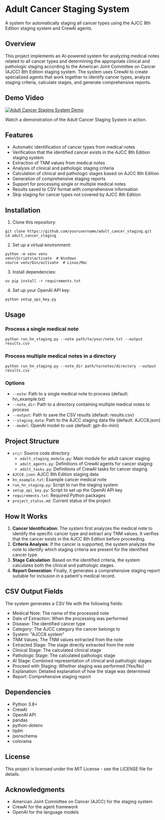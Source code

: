 # Adult Cancer Staging System

A system for automatically staging all cancer types using the AJCC 8th Edition staging system and CrewAI agents.

## Overview

This project implements an AI-powered system for analyzing medical notes related to all cancer types and determining the appropriate clinical and pathologic staging according to the American Joint Committee on Cancer (AJCC) 8th Edition staging system. The system uses CrewAI to create specialized agents that work together to identify cancer types, analyze staging criteria, calculate stages, and generate comprehensive reports.

## Demo Video

[![Adult Cancer Staging System Demo](https://img.youtube.com/vi/oO9TkM2cQvM/0.jpg)](https://youtu.be/oO9TkM2cQvM)

Watch a demonstration of the Adult Cancer Staging System in action.

## Features

- Automatic identification of cancer types from medical notes
- Verification that the identified cancer exists in the AJCC 8th Edition staging system
- Extraction of TNM values from medical notes
- Analysis of clinical and pathologic staging criteria
- Calculation of clinical and pathologic stages based on AJCC 8th Edition
- Generation of comprehensive staging reports
- Support for processing single or multiple medical notes
- Results saved to CSV format with comprehensive information
- Skip staging for cancer types not covered by AJCC 8th Edition

## Installation

1. Clone this repository:
```
git clone https://github.com/yourusername/adult_cancer_staging.git
cd adult_cancer_staging
```

2. Set up a virtual environment:
```
python -m venv venv
venv\Scripts\activate  # Windows
source venv/bin/activate  # Linux/Mac
```

3. Install dependencies:
```
uv pip install -r requirements.txt
```

4. Set up your OpenAI API key:
```
python setup_api_key.py
```

## Usage

### Process a single medical note

```
python run_hn_staging.py --note path/to/your/note.txt --output results.csv
```

### Process multiple medical notes in a directory

```
python run_hn_staging.py --note_dir path/to/notes/directory --output results.csv
```

### Options

- `--note`: Path to a single medical note to process (default: hn_example.txt)
- `--note_dir`: Path to a directory containing multiple medical notes to process
- `--output`: Path to save the CSV results (default: results.csv)
- `--staging_data`: Path to the AJCC staging data file (default: AJCC8.json)
- `--model`: OpenAI model to use (default: gpt-4o-mini)

## Project Structure

- `src/`: Source code directory
  - `adult_staging_module.py`: Main module for adult cancer staging
  - `adult_agents.py`: Definitions of CrewAI agents for cancer staging
  - `adult_tasks.py`: Definitions of CrewAI tasks for cancer staging
- `AJCC8.json`: AJCC 8th Edition staging data
- `hn_example.txt`: Example cancer medical note
- `run_hn_staging.py`: Script to run the staging system
- `setup_api_key.py`: Script to set up the OpenAI API key
- `requirements.txt`: Required Python packages
- `project_status.md`: Current status of the project

## How It Works

1. **Cancer Identification**: The system first analyzes the medical note to identify the specific cancer type and extract any TNM values. It verifies that the cancer exists in the AJCC 8th Edition before proceeding.
2. **Criteria Analysis**: If the cancer is supported, the system analyzes the note to identify which staging criteria are present for the identified cancer type.
3. **Stage Calculation**: Based on the identified criteria, the system calculates both the clinical and pathologic stages.
4. **Report Generation**: Finally, it generates a comprehensive staging report suitable for inclusion in a patient's medical record.

## CSV Output Fields

The system generates a CSV file with the following fields:
- Medical Note: The name of the processed note
- Date of Extraction: When the processing was performed
- Disease: The identified cancer type
- Category: The AJCC category the cancer belongs to
- System: "AJCC8 system"
- TNM Values: The TNM values extracted from the note
- Extracted Stage: The stage directly extracted from the note
- Clinical Stage: The calculated clinical stage
- Pathologic Stage: The calculated pathologic stage
- AI Stage: Combined representation of clinical and pathologic stages
- Proceed with Staging: Whether staging was performed (Yes/No)
- Explanation: Detailed explanation of how the stage was determined
- Report: Comprehensive staging report

## Dependencies

- Python 3.8+
- CrewAI
- OpenAI API
- pandas
- python-dotenv
- tqdm
- jsonschema
- colorama

## License

This project is licensed under the MIT License - see the LICENSE file for details.

## Acknowledgments

- American Joint Committee on Cancer (AJCC) for the staging system
- CrewAI for the agent framework
- OpenAI for the language models  